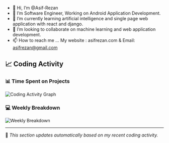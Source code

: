 - 👋 Hi, I’m @Asif-Rezan
- 👀 I’m Software Engineer, Working on Android Application Development.
- 🌱 I’m currently learning artificial intelligence and single page web application with react and django.
- 💞️ I’m looking to collaborate on machine learning and web application development.
- 📫 How to reach me ... My website : asifrezan.com & Email: asifrezan@gmail.com


## 📈 Coding Activity

### 📊 Time Spent on Projects

![Coding Activity Graph](https://wakatime.com/share/@770cee37-fd1f-43e0-9273-dd3d33cf76fa/57581972-9719-43d2-817a-17935ad5f67c.svg)

### 💻 Weekly Breakdown

![Weekly Breakdown](https://wakatime.com/share/@770cee37-fd1f-43e0-9273-dd3d33cf76fa/865392a2-f29b-4cdb-a0fe-5248e2f02304.svg)

---

📌 *This section updates automatically based on my recent coding activity.*

